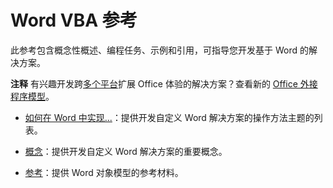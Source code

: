 
# Word VBA 参考

此参考包含概念性概述、编程任务、示例和引用，可指导您开发基于 Word 的解决方案。


 **注释**  有兴趣开发跨[多个平台](https://dev.office.com/add-in-availability)扩展 Office 体验的解决方案？查看新的 [Office 外接程序模型](http://dev.office.com/docs/add-ins/overview/office-add-ins)。


- [如何在 Word 中实现...](93242a67-809e-5e31-d8c4-50430332ab5a.md)：提供开发自定义 Word 解决方案的操作方法主题的列表。
    
- [概念](235f8709-b17d-a03e-7c78-6a663d037721.md)：提供开发自定义 Word 解决方案的重要概念。
    
- [参考](be452561-b436-bb9b-6f94-3faa9a74a6fd.md)：提供 Word 对象模型的参考材料。
    

